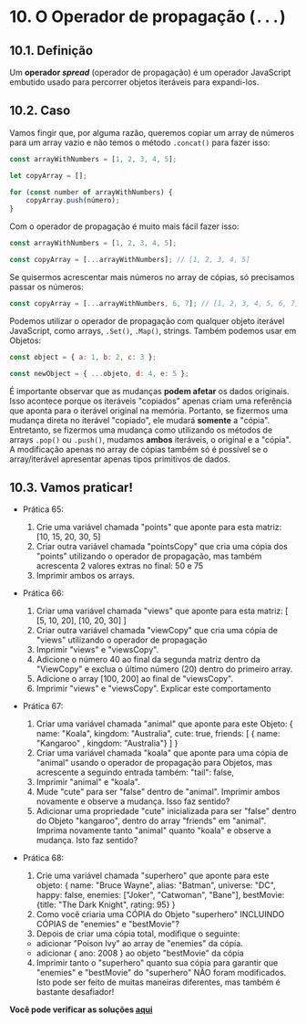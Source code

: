 # 10. O Operador de propagação (`...`)

## 10.1. Definição

Um **operador _spread_** (operador de propagação) é um operador JavaScript embutido usado para percorrer objetos iteráveis para expandi-los.

## 10.2. Caso

Vamos fingir que, por alguma razão, queremos copiar um array de números para um array vazio e não temos o método `.concat()` para fazer isso:

```javascript
const arrayWithNumbers = [1, 2, 3, 4, 5];

let copyArray = [];

for (const number of arrayWithNumbers) {
    copyArray.push(número);
}
```

Com o operador de propagação é muito mais fácil fazer isso:

```javascript
const arrayWithNumbers = [1, 2, 3, 4, 5];

const copyArray = [...arrayWithNumbers]; // [1, 2, 3, 4, 5]
```

Se quisermos acrescentar mais números no array de cópias, só precisamos passar os números:

```javascript
const copyArray = [...arrayWithNumbers, 6, 7]; // [1, 2, 3, 4, 5, 6, 7]
```

Podemos utilizar o operador de propagação com qualquer objeto iterável JavaScript, como arrays, `.Set()`, `.Map()`, strings. Também podemos usar em Objetos:

```javascript
const object = { a: 1, b: 2, c: 3 };

const newObject = { ...objeto, d: 4, e: 5 };
```

É importante observar que as mudanças **podem afetar** os dados originais. Isso acontece porque os iteráveis "copiados" apenas criam uma referência que aponta para o iterável original na memória. Portanto, se fizermos uma mudança direta no iterável "copiado", ele mudará **somente** a "cópia". Entretanto, se fizermos uma mudança como utilizando os métodos de arrays `.pop()` ou `.push()`, mudamos **ambos** iteráveis, o original e a "cópia". A modificação apenas no array de cópias também só é possível se o array/iterável apresentar apenas tipos primitivos de dados.

## 10.3. **Vamos praticar!**

-   Prática 65:

    1. Crie uma variável chamada "points" que aponte para esta matriz: [10, 15, 20, 30, 5]
    2. Criar outra variável chamada "pointsCopy" que cria uma cópia dos "points" utilizando o operador de propagação, mas também acrescenta 2 valores extras no final: 50 e 75
    3. Imprimir ambos os arrays.

-   Prática 66:

    1. Criar uma variável chamada "views" que aponte para esta matriz: [ [5, 10, 20], [10, 20, 30] ]
    2. Criar outra variável chamada "viewCopy" que cria uma cópia de "views" utilizando o operador de propagação
    3. Imprimir "views" e "viewsCopy".
    4. Adicione o número 40 ao final da segunda matriz dentro da "ViewCopy" e exclua o último número (20) dentro do primeiro array.
    5. Adicione o array [100, 200] ao final de "viewsCopy".
    6. Imprimir "views" e "viewsCopy". Explicar este comportamento

-   Prática 67:

    1. Criar uma variável chamada "animal" que aponte para este Objeto:
       { name: "Koala", kingdom: "Australia", cute: true,
       friends: [ { name: "Kangaroo" , kingdom: "Australia"} ] }
    2. Criar uma variável chamada "koala" que aponte para uma cópia de "animal" usando o operador de propagação para Objetos, mas acrescente a seguindo entrada também: "tail": false,
    3. Imprimir "animal" e "koala".
    4. Mude "cute" para ser "false" dentro de "animal". Imprimir ambos novamente e observe a mudança. Isso faz sentido?
    5. Adicionar uma propriedade "cute" inicializada para ser "false" dentro do Objeto "kangaroo", dentro do array "friends" em "animal". Imprima novamente tanto "animal" quanto "koala" e observe a mudança. Isto faz sentido?

-   Prática 68:

    1. Crie uma variável chamada "superhero" que aponte para este objeto:
       { name: "Bruce Wayne", alias: "Batman", universe: "DC",
       happy: false, enemies: ["Joker", "Catwoman", "Bane"],
       bestMovie: {title: "The Dark Knight", rating: 95} }
    2. Como você criaria uma CÓPIA do Objeto "superhero" INCLUINDO CÓPIAS de "enemies" e "bestMovie"?
    3. Depois de criar uma cópia total, modifique o seguinte:

    -   adicionar "Poison Ivy" ao array de "enemies" da cópia.
    -   adicionar { ano: 2008 } ao objeto "bestMovie" da cópia

    4. Imprimir tanto o "superhero" quanto sua cópia para garantir que "enemies" e "bestMovie" do "superhero" NÃO foram modificados.
       Isto pode ser feito de muitas maneiras diferentes, mas também é bastante desafiador!

**Você pode verificar as soluções [aqui](/pt-br/js/praticando/p00-p96/)**
